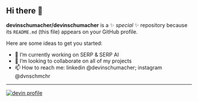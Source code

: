 ## Hi there 👋


**devinschumacher/devinschumacher** is a ✨ _special_ ✨ repository because its `README.md` (this file) appears on your GitHub profile.

Here are some ideas to get you started:

- 🔭 I’m currently working on SERP & SERP AI
- 👯 I’m looking to collaborate on all of my projects
- 📫 How to reach me: linkedin @devinschumacher; instagram @dvnschmchr



---

[![devin profile](https://nuxters.nuxt.com/card/devinschumacher/og.png)](https://nuxters.nuxt.com/devinschumacher)
